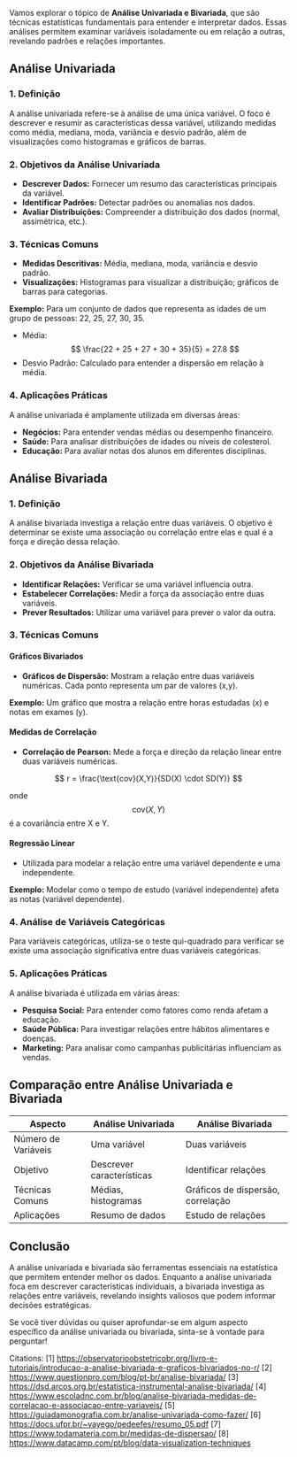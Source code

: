 Vamos explorar o tópico de **Análise Univariada e Bivariada**, que são técnicas estatísticas fundamentais para entender e interpretar dados. Essas análises permitem examinar variáveis isoladamente ou em relação a outras, revelando padrões e relações importantes.

## **Análise Univariada**

### **1. Definição**

A análise univariada refere-se à análise de uma única variável. O foco é descrever e resumir as características dessa variável, utilizando medidas como média, mediana, moda, variância e desvio padrão, além de visualizações como histogramas e gráficos de barras.

### **2. Objetivos da Análise Univariada**

- **Descrever Dados:** Fornecer um resumo das características principais da variável.
- **Identificar Padrões:** Detectar padrões ou anomalias nos dados.
- **Avaliar Distribuições:** Compreender a distribuição dos dados (normal, assimétrica, etc.).

### **3. Técnicas Comuns**

- **Medidas Descritivas:** Média, mediana, moda, variância e desvio padrão.
- **Visualizações:** Histogramas para visualizar a distribuição; gráficos de barras para categorias.

**Exemplo:**
Para um conjunto de dados que representa as idades de um grupo de pessoas: 22, 25, 27, 30, 35.
- Média: $$ \frac{22 + 25 + 27 + 30 + 35}{5} = 27.8 $$
- Desvio Padrão: Calculado para entender a dispersão em relação à média.

### **4. Aplicações Práticas**

A análise univariada é amplamente utilizada em diversas áreas:
- **Negócios:** Para entender vendas médias ou desempenho financeiro.
- **Saúde:** Para analisar distribuições de idades ou níveis de colesterol.
- **Educação:** Para avaliar notas dos alunos em diferentes disciplinas.

## **Análise Bivariada**

### **1. Definição**

A análise bivariada investiga a relação entre duas variáveis. O objetivo é determinar se existe uma associação ou correlação entre elas e qual é a força e direção dessa relação.

### **2. Objetivos da Análise Bivariada**

- **Identificar Relações:** Verificar se uma variável influencia outra.
- **Estabelecer Correlações:** Medir a força da associação entre duas variáveis.
- **Prever Resultados:** Utilizar uma variável para prever o valor da outra.

### **3. Técnicas Comuns**

#### **Gráficos Bivariados**
- **Gráficos de Dispersão:** Mostram a relação entre duas variáveis numéricas. Cada ponto representa um par de valores (x,y).
  
**Exemplo:**
Um gráfico que mostra a relação entre horas estudadas (x) e notas em exames (y).

#### **Medidas de Correlação**
- **Correlação de Pearson:** Mede a força e direção da relação linear entre duas variáveis numéricas.
  
$$
r = \frac{\text{cov}(X,Y)}{SD(X) \cdot SD(Y)}
$$

onde $$ \text{cov}(X,Y) $$ é a covariância entre X e Y.

#### **Regressão Linear**
- Utilizada para modelar a relação entre uma variável dependente e uma independente.
  
**Exemplo:**
Modelar como o tempo de estudo (variável independente) afeta as notas (variável dependente).

### **4. Análise de Variáveis Categóricas**
Para variáveis categóricas, utiliza-se o teste qui-quadrado para verificar se existe uma associação significativa entre duas variáveis categóricas.

### **5. Aplicações Práticas**

A análise bivariada é utilizada em várias áreas:
- **Pesquisa Social:** Para entender como fatores como renda afetam a educação.
- **Saúde Pública:** Para investigar relações entre hábitos alimentares e doenças.
- **Marketing:** Para analisar como campanhas publicitárias influenciam as vendas.

## **Comparação entre Análise Univariada e Bivariada**

| Aspecto                  | Análise Univariada                     | Análise Bivariada                      |
|-------------------------|----------------------------------------|----------------------------------------|
| Número de Variáveis     | Uma variável                           | Duas variáveis                         |
| Objetivo                | Descrever características               | Identificar relações                   |
| Técnicas Comuns         | Médias, histogramas                    | Gráficos de dispersão, correlação     |
| Aplicações              | Resumo de dados                        | Estudo de relações                     |

## **Conclusão**

A análise univariada e bivariada são ferramentas essenciais na estatística que permitem entender melhor os dados. Enquanto a análise univariada foca em descrever características individuais, a bivariada investiga as relações entre variáveis, revelando insights valiosos que podem informar decisões estratégicas.

Se você tiver dúvidas ou quiser aprofundar-se em algum aspecto específico da análise univariada ou bivariada, sinta-se à vontade para perguntar!

Citations:
[1] https://observatorioobstetricobr.org/livro-e-tutoriais/introducao-a-analise-bivariada-e-graficos-bivariados-no-r/
[2] https://www.questionpro.com/blog/pt-br/analise-bivariada/
[3] https://dsd.arcos.org.br/estatistica-instrumental-analise-bivariada/
[4] https://www.escoladnc.com.br/blog/analise-bivariada-medidas-de-correlacao-e-associacao-entre-variaveis/
[5] https://guiadamonografia.com.br/analise-univariada-como-fazer/
[6] https://docs.ufpr.br/~vayego/pedeefes/resumo_05.pdf
[7] https://www.todamateria.com.br/medidas-de-dispersao/
[8] https://www.datacamp.com/pt/blog/data-visualization-techniques